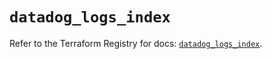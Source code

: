 # `datadog_logs_index`

Refer to the Terraform Registry for docs: [`datadog_logs_index`](https://registry.terraform.io/providers/datadog/datadog/3.43.0/docs/resources/logs_index).
